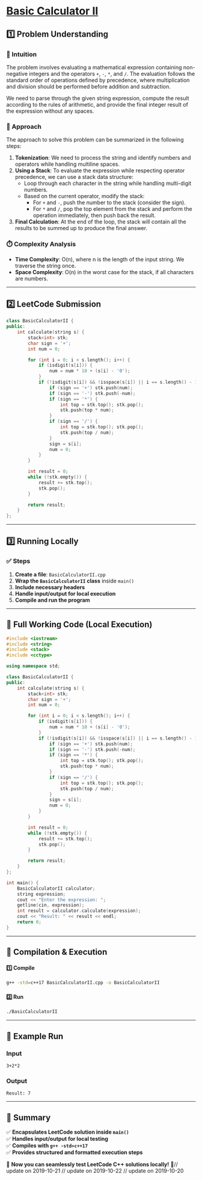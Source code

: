 # **[Basic Calculator II](https://leetcode.com/problems/basic-calculator-ii/description/)**  

## **1️⃣ Problem Understanding**  
### **📌 Intuition**  
The problem involves evaluating a mathematical expression containing non-negative integers and the operators `+`, `-`, `*`, and `/`. The evaluation follows the standard order of operations defined by precedence, where multiplication and division should be performed before addition and subtraction. 

We need to parse through the given string expression, compute the result according to the rules of arithmetic, and provide the final integer result of the expression without any spaces.

### **🚀 Approach**  
The approach to solve this problem can be summarized in the following steps:

1. **Tokenization**: We need to process the string and identify numbers and operators while handling multiline spaces.
2. **Using a Stack**: To evaluate the expression while respecting operator precedence, we can use a stack data structure:
   - Loop through each character in the string while handling multi-digit numbers.
   - Based on the current operator, modify the stack:
     - For `+` and `-`, push the number to the stack (consider the sign).
     - For `*` and `/`, pop the top element from the stack and perform the operation immediately, then push back the result.
3. **Final Calculation**: At the end of the loop, the stack will contain all the results to be summed up to produce the final answer.

### **⏱️ Complexity Analysis**  
- **Time Complexity**: O(n), where n is the length of the input string. We traverse the string once.
- **Space Complexity**: O(n) in the worst case for the stack, if all characters are numbers.

---  

## **2️⃣ LeetCode Submission**  
```cpp
class BasicCalculatorII {
public:
    int calculate(string s) {
        stack<int> stk;
        char sign = '+';
        int num = 0;

        for (int i = 0; i < s.length(); i++) {
            if (isdigit(s[i])) {
                num = num * 10 + (s[i] - '0');
            }
            if (!isdigit(s[i]) && !isspace(s[i]) || i == s.length() - 1) {
                if (sign == '+') stk.push(num);
                if (sign == '-') stk.push(-num);
                if (sign == '*') {
                    int top = stk.top(); stk.pop();
                    stk.push(top * num);
                }
                if (sign == '/') {
                    int top = stk.top(); stk.pop();
                    stk.push(top / num);
                }
                sign = s[i];
                num = 0;
            }
        }

        int result = 0;
        while (!stk.empty()) {
            result += stk.top();
            stk.pop();
        }

        return result;
    }
};  
```  

---  

## **3️⃣ Running Locally**  
### **✅ Steps**  
1. **Create a file**: `BasicCalculatorII.cpp`  
2. **Wrap the `BasicCalculatorII` class** inside `main()`  
3. **Include necessary headers**  
4. **Handle input/output for local execution**  
5. **Compile and run the program**  

---  

## **📝 Full Working Code (Local Execution)**  
```cpp
#include <iostream>
#include <string>
#include <stack>
#include <cctype>

using namespace std;

class BasicCalculatorII {
public:
    int calculate(string s) {
        stack<int> stk;
        char sign = '+';
        int num = 0;

        for (int i = 0; i < s.length(); i++) {
            if (isdigit(s[i])) {
                num = num * 10 + (s[i] - '0');
            }
            if (!isdigit(s[i]) && !isspace(s[i]) || i == s.length() - 1) {
                if (sign == '+') stk.push(num);
                if (sign == '-') stk.push(-num);
                if (sign == '*') {
                    int top = stk.top(); stk.pop();
                    stk.push(top * num);
                }
                if (sign == '/') {
                    int top = stk.top(); stk.pop();
                    stk.push(top / num);
                }
                sign = s[i];
                num = 0;
            }
        }

        int result = 0;
        while (!stk.empty()) {
            result += stk.top();
            stk.pop();
        }

        return result;
    }
};

int main() {
    BasicCalculatorII calculator;
    string expression;
    cout << "Enter the expression: ";
    getline(cin, expression);
    int result = calculator.calculate(expression);
    cout << "Result: " << result << endl;
    return 0;
}
```  

---  

## **🔧 Compilation & Execution**  
#### **1️⃣ Compile**  
```bash
g++ -std=c++17 BasicCalculatorII.cpp -o BasicCalculatorII
```  

#### **2️⃣ Run**  
```bash
./BasicCalculatorII
```  

---  

## **🎯 Example Run**  
### **Input**  
```
3+2*2
```  
### **Output**  
```
Result: 7
```  

---  

## **📌 Summary**  
✅ **Encapsulates LeetCode solution inside `main()`**  
✅ **Handles input/output for local testing**  
✅ **Compiles with `g++ -std=c++17`**  
✅ **Provides structured and formatted execution steps**  

🚀 **Now you can seamlessly test LeetCode C++ solutions locally!** 🚀// update on 2019-10-21
// update on 2019-10-22
// update on 2019-10-20
